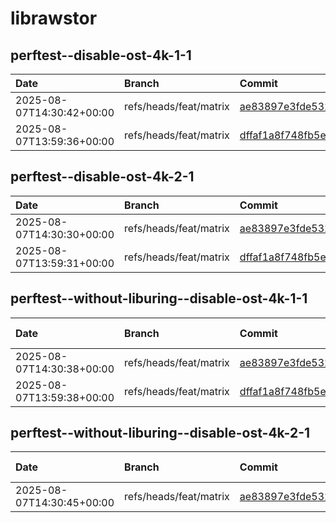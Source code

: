 # librawstor

## perftest--disable-ost-4k-1-1

| Date | Branch | Commit | Read IOPS | Read Latency | Write IOPS | Write Latency |
| :--- | :---   | :---   |      ---: |         ---: |       ---: |          ---: |
| 2025-08-07T14:30:42+00:00 | refs/heads/feat/matrix | [ae83897e3fde532454f6cf3d6c4216188662d95b](librawstor/perftest--disable-ost-4k-1-1/ae83897e3fde532454f6cf3d6c4216188662d95b.md) | 32653.0 | 3239.053242 | 32619.3 | 26567.514934 |
| 2025-08-07T13:59:36+00:00 | refs/heads/feat/matrix | [dffaf1a8f748fb5ee5b5820a8add1973d5bd69fb](librawstor/perftest--disable-ost-4k-1-1/dffaf1a8f748fb5ee5b5820a8add1973d5bd69fb.md) | 31540.421053 | 3465.195603 | 31526.947368 | 27233.908731 |

## perftest--disable-ost-4k-2-1

| Date | Branch | Commit | Read IOPS | Read Latency | Write IOPS | Write Latency |
| :--- | :---   | :---   |      ---: |         ---: |       ---: |          ---: |
| 2025-08-07T14:30:30+00:00 | refs/heads/feat/matrix | [ae83897e3fde532454f6cf3d6c4216188662d95b](librawstor/perftest--disable-ost-4k-2-1/ae83897e3fde532454f6cf3d6c4216188662d95b.md) | 71693.789474 | 4928.125862 | 71605.473684 | 21917.193458 |
| 2025-08-07T13:59:31+00:00 | refs/heads/feat/matrix | [dffaf1a8f748fb5ee5b5820a8add1973d5bd69fb](librawstor/perftest--disable-ost-4k-2-1/dffaf1a8f748fb5ee5b5820a8add1973d5bd69fb.md) | 69222.0 | 5192.843759 | 69151.789474 | 22560.838487 |

## perftest--without-liburing--disable-ost-4k-1-1

| Date | Branch | Commit | Read IOPS | Read Latency | Write IOPS | Write Latency |
| :--- | :---   | :---   |      ---: |         ---: |       ---: |          ---: |
| 2025-08-07T14:30:38+00:00 | refs/heads/feat/matrix | [ae83897e3fde532454f6cf3d6c4216188662d95b](librawstor/perftest--without-liburing--disable-ost-4k-1-1/ae83897e3fde532454f6cf3d6c4216188662d95b.md) | 137315.894737 | 2985.614253 | 137154.947368 | 3734.665849 |
| 2025-08-07T13:59:38+00:00 | refs/heads/feat/matrix | [dffaf1a8f748fb5ee5b5820a8add1973d5bd69fb](librawstor/perftest--without-liburing--disable-ost-4k-1-1/dffaf1a8f748fb5ee5b5820a8add1973d5bd69fb.md) | 140382.6 | 2926.136746 | 140191.9 | 3674.073272 |

## perftest--without-liburing--disable-ost-4k-2-1

| Date | Branch | Commit | Read IOPS | Read Latency | Write IOPS | Write Latency |
| :--- | :---   | :---   |      ---: |         ---: |       ---: |          ---: |
| 2025-08-07T14:30:45+00:00 | refs/heads/feat/matrix | [ae83897e3fde532454f6cf3d6c4216188662d95b](librawstor/perftest--without-liburing--disable-ost-4k-2-1/ae83897e3fde532454f6cf3d6c4216188662d95b.md) | 183941.4 | 2130.509978 | 183755.1 | 8253.115912 |

